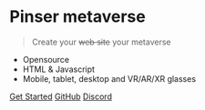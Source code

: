 # Pinser metaverse

> Create your <strike>web site</strike> your metaverse

- Opensource
- HTML & Javascript
- Mobile, tablet, desktop and VR/AR/XR glasses

[Get Started](#main)
[GitHub](https://github.com/pinser-metaverse/pinser-metaverse)
[Discord](https://discord.gg/CQF5EY4q)
